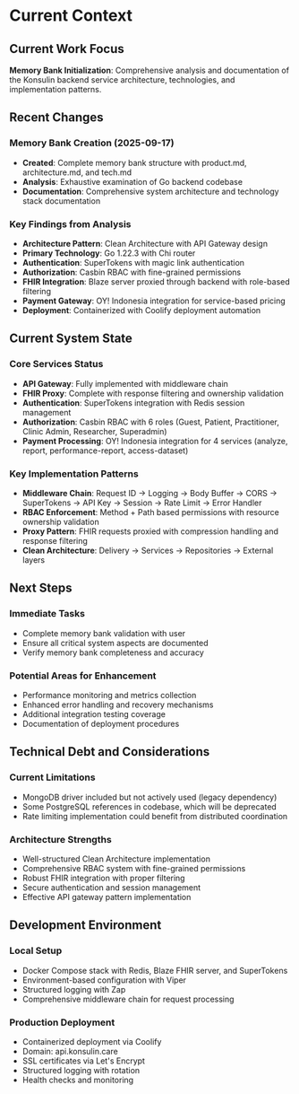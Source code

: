 # Current Context

## Current Work Focus

**Memory Bank Initialization**: Comprehensive analysis and documentation of the Konsulin backend service architecture, technologies, and implementation patterns.

## Recent Changes

### Memory Bank Creation (2025-09-17)
- **Created**: Complete memory bank structure with product.md, architecture.md, and tech.md
- **Analysis**: Exhaustive examination of Go backend codebase
- **Documentation**: Comprehensive system architecture and technology stack documentation

### Key Findings from Analysis
- **Architecture Pattern**: Clean Architecture with API Gateway design
- **Primary Technology**: Go 1.22.3 with Chi router
- **Authentication**: SuperTokens with magic link authentication
- **Authorization**: Casbin RBAC with fine-grained permissions
- **FHIR Integration**: Blaze server proxied through backend with role-based filtering
- **Payment Gateway**: OY! Indonesia integration for service-based pricing
- **Deployment**: Containerized with Coolify deployment automation

## Current System State

### Core Services Status
- **API Gateway**: Fully implemented with middleware chain
- **FHIR Proxy**: Complete with response filtering and ownership validation
- **Authentication**: SuperTokens integration with Redis session management
- **Authorization**: Casbin RBAC with 6 roles (Guest, Patient, Practitioner, Clinic Admin, Researcher, Superadmin)
- **Payment Processing**: OY! Indonesia integration for 4 services (analyze, report, performance-report, access-dataset)

### Key Implementation Patterns
- **Middleware Chain**: Request ID → Logging → Body Buffer → CORS → SuperTokens → API Key → Session → Rate Limit → Error Handler
- **RBAC Enforcement**: Method + Path based permissions with resource ownership validation
- **Proxy Pattern**: FHIR requests proxied with compression handling and response filtering
- **Clean Architecture**: Delivery → Services → Repositories → External layers

## Next Steps

### Immediate Tasks
- Complete memory bank validation with user
- Ensure all critical system aspects are documented
- Verify memory bank completeness and accuracy

### Potential Areas for Enhancement
- Performance monitoring and metrics collection
- Enhanced error handling and recovery mechanisms
- Additional integration testing coverage
- Documentation of deployment procedures

## Technical Debt and Considerations

### Current Limitations
- MongoDB driver included but not actively used (legacy dependency)
- Some PostgreSQL references in codebase, which will be deprecated
- Rate limiting implementation could benefit from distributed coordination

### Architecture Strengths
- Well-structured Clean Architecture implementation
- Comprehensive RBAC system with fine-grained permissions
- Robust FHIR integration with proper filtering
- Secure authentication and session management
- Effective API gateway pattern implementation

## Development Environment

### Local Setup
- Docker Compose stack with Redis, Blaze FHIR server, and SuperTokens
- Environment-based configuration with Viper
- Structured logging with Zap
- Comprehensive middleware chain for request processing

### Production Deployment
- Containerized deployment via Coolify
- Domain: api.konsulin.care
- SSL certificates via Let's Encrypt
- Structured logging with rotation
- Health checks and monitoring